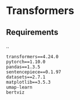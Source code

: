 # Transformers
## Requirements
..

```
transformers==4.24.0
pytorch==1.10.0
pandas==1.3.5
sentencepiece==0.1.97
datasets==2.7.1
matplotlib==3.5.3
umap-learn
bertviz
```
